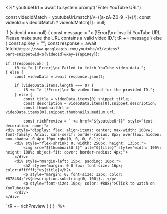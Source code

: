 <%*
youtubeUrl = await tp.system.prompt("Enter YouTube URL")

const videoIdMatch = youtubeUrl.match(/v=([a-zA-Z0-9_-]+)/);
const videoId = videoIdMatch ? videoIdMatch[1] : null;

if (videoId === null) {
    const message = "> [!Error]\n> Invalid YouTube URL. Please make sure the URL contains a valid video ID.";
    tR += message
} else {
    const apiKey = "<API KEY>";
    const response = await fetch(`https://www.googleapis.com/youtube/v3/videos?part=snippet&id=${videoId}&key=${apiKey}`);

    if (!response.ok) {
        tR += "> [!Error]\n> Failed to fetch YouTube video data.";
    } else {
        const videoData = await response.json();

        if (videoData.items.length === 0) {
            tR += "> [!Error]\n> No video found for the provided ID.";
        } else {
            const title = videoData.items[0].snippet.title; 
            const description = videoData.items[0].snippet.description; 
            const thumbnailUrl = videoData.items[0].snippet.thumbnails.medium.url;

            const richPreview = ` <a href="${youtubeUrl}" style="text-decoration: none;">
    <div style="display: flex; align-items: center; max-width: 100vw; font-family: Arial, sans-serif; border-radius: 8px; overflow: hidden; box-shadow: 0 4px 10px rgba(0, 0, 0, 0.1);">
        <div style="flex-shrink: 0; width: 250px; height: 135px;">
            <img src="${thumbnailUrl}" alt="${title}" style="width: 100%; height: 100%; object-fit: cover; border-radius: 4px;">
        </div>
        <div style="margin-left: 15px; padding: 10px;">
            <h2 style="margin: 0 0 5px; font-size: 16px; color:#ffffff;">${title}</h2>
            <p style="margin: 0; font-size: 12px; color: #878484;">${description.substring(0, 100)}...</p>
            <p style="font-size: 10px; color: #888;">Click to watch on YouTube</p>
        </div>
    </div>
</a>`
        tR += richPreview
            }
        }
    }
-%>
